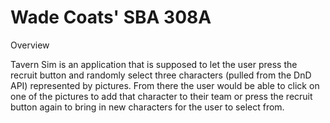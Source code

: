 
# Wade Coats' SBA 308A

Overview

Tavern Sim is an application that is supposed to let the user press the recruit button and randomly select three characters (pulled from the DnD API) represented by pictures. From there the user would be able to click on one of the pictures to add that character to their team or press the recruit button again to bring in new characters for the user to select from.